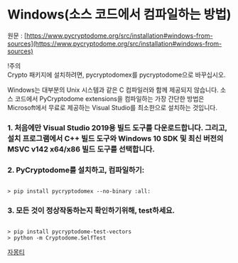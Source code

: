 # Windows(소스 코드에서 컴파일하는 방법)  

원문 : [https://www.pycryptodome.org/src/installation#windows-from-sources](https://www.pycryptodome.org/src/installation#windows-from-sources)  

!주의  
Crypto 패키지에 설치하려면, pycryptodomex를 pycryptodome으로 바꾸십시오.  

Windows는 대부분의 Unix 시스템과 같은 C 컴파일러와 함께 제공되지 않습니다. 소스 코드에서 PyCryptodome extensions을 컴파일하는 가장 간단한 방법은 Microsoft에서 무료로 제공하는 Visual Studio를 최소한으로 설치하는 것입니다.  

### 1. 처음에만 Visual Studio 2019용 빌드 도구를 다운로드합니다. 그리고, 설치 프로그램에서 C++ 빌드 도구와 Windows 10 SDK 및 최신 버전의 MSVC v142 x64/x86 빌드 도구를 선택합니다.  

### 2. PyCryptodome를 설치하고, 컴파일하기:  
<pre><code>
> pip install pycryptodomex --no-binary :all:
</code></pre>  

### 3. 모든 것이 정상작동하는지 확인하기위해, test하세요.  
<pre><code>
> pip install pycryptodome-test-vectors
> python -m Cryptodome.SelfTest
</code></pre>  

[자몽티](https://github.com/jamongti)  
